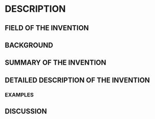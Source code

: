# DESCRIPTION

## FIELD OF THE INVENTION

## BACKGROUND

## SUMMARY OF THE INVENTION

## DETAILED DESCRIPTION OF THE INVENTION

### EXAMPLES

## DISCUSSION

